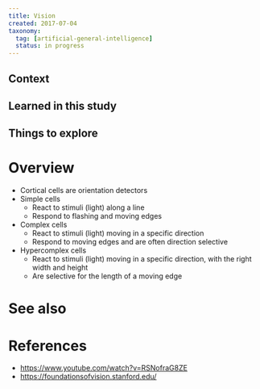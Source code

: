 ```yaml
---
title: Vision
created: 2017-07-04
taxonomy:
  tag: [artificial-general-intelligence]
  status: in progress
---
```


## Context

## Learned in this study

## Things to explore

# Overview
* Cortical cells are orientation detectors
* Simple cells
	* React to stimuli (light) along a line
	* Respond to flashing and moving edges
* Complex cells
	* React to stimuli (light) moving in a specific direction
	* Respond to moving edges and are often direction selective
* Hypercomplex cells
	* React to stimuli (light) moving in a specific direction, with the right width and height
	* Are selective for the length of a moving edge

# See also

# References
* https://www.youtube.com/watch?v=RSNofraG8ZE
* https://foundationsofvision.stanford.edu/
